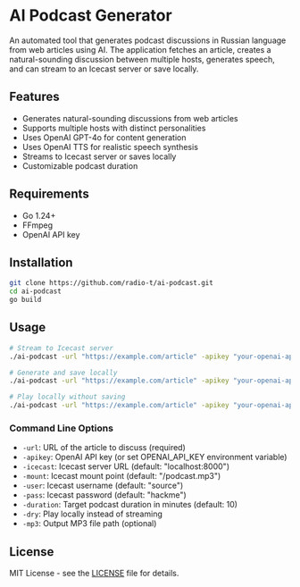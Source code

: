 # AI Podcast Generator

An automated tool that generates podcast discussions in Russian language from web articles using AI. The application fetches an article, creates a natural-sounding discussion between multiple hosts, generates speech, and can stream to an Icecast server or save locally.

## Features

- Generates natural-sounding discussions from web articles
- Supports multiple hosts with distinct personalities
- Uses OpenAI GPT-4o for content generation
- Uses OpenAI TTS for realistic speech synthesis
- Streams to Icecast server or saves locally
- Customizable podcast duration

## Requirements

- Go 1.24+
- FFmpeg
- OpenAI API key

## Installation

```bash
git clone https://github.com/radio-t/ai-podcast.git
cd ai-podcast
go build
```

## Usage

```bash
# Stream to Icecast server
./ai-podcast -url "https://example.com/article" -apikey "your-openai-api-key" -icecast "localhost:8000" -mount "/podcast.mp3" -user "source" -pass "hackme" -duration 15

# Generate and save locally
./ai-podcast -url "https://example.com/article" -apikey "your-openai-api-key" -mp3 "output.mp3" -duration 10

# Play locally without saving
./ai-podcast -url "https://example.com/article" -apikey "your-openai-api-key" -dry -duration 5
```

### Command Line Options

- `-url`: URL of the article to discuss (required)
- `-apikey`: OpenAI API key (or set OPENAI_API_KEY environment variable)
- `-icecast`: Icecast server URL (default: "localhost:8000")
- `-mount`: Icecast mount point (default: "/podcast.mp3")
- `-user`: Icecast username (default: "source")
- `-pass`: Icecast password (default: "hackme")
- `-duration`: Target podcast duration in minutes (default: 10)
- `-dry`: Play locally instead of streaming
- `-mp3`: Output MP3 file path (optional)

## License

MIT License - see the [LICENSE](LICENSE) file for details.